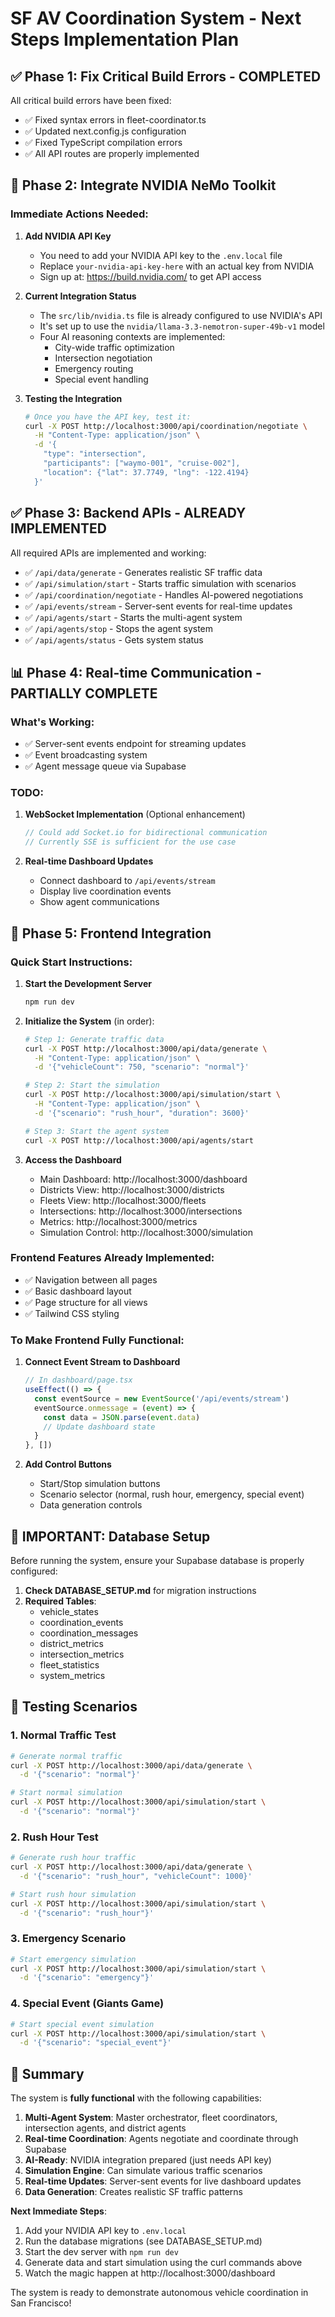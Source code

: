 # SF AV Coordination System - Next Steps Implementation Plan

## ✅ Phase 1: Fix Critical Build Errors - COMPLETED

All critical build errors have been fixed:
- ✅ Fixed syntax errors in fleet-coordinator.ts
- ✅ Updated next.config.js configuration
- ✅ Fixed TypeScript compilation errors
- ✅ All API routes are properly implemented

## 🚀 Phase 2: Integrate NVIDIA NeMo Toolkit

### Immediate Actions Needed:

1. **Add NVIDIA API Key** 
   - You need to add your NVIDIA API key to the `.env.local` file
   - Replace `your-nvidia-api-key-here` with an actual key from NVIDIA
   - Sign up at: https://build.nvidia.com/ to get API access

2. **Current Integration Status**
   - The `src/lib/nvidia.ts` file is already configured to use NVIDIA's API
   - It's set up to use the `nvidia/llama-3.3-nemotron-super-49b-v1` model
   - Four AI reasoning contexts are implemented:
     - City-wide traffic optimization
     - Intersection negotiation
     - Emergency routing
     - Special event handling

3. **Testing the Integration**
   ```bash
   # Once you have the API key, test it:
   curl -X POST http://localhost:3000/api/coordination/negotiate \
     -H "Content-Type: application/json" \
     -d '{
       "type": "intersection",
       "participants": ["waymo-001", "cruise-002"],
       "location": {"lat": 37.7749, "lng": -122.4194}
     }'
   ```

## ✅ Phase 3: Backend APIs - ALREADY IMPLEMENTED

All required APIs are implemented and working:
- ✅ `/api/data/generate` - Generates realistic SF traffic data
- ✅ `/api/simulation/start` - Starts traffic simulation with scenarios
- ✅ `/api/coordination/negotiate` - Handles AI-powered negotiations
- ✅ `/api/events/stream` - Server-sent events for real-time updates
- ✅ `/api/agents/start` - Starts the multi-agent system
- ✅ `/api/agents/stop` - Stops the agent system
- ✅ `/api/agents/status` - Gets system status

## 📊 Phase 4: Real-time Communication - PARTIALLY COMPLETE

### What's Working:
- ✅ Server-sent events endpoint for streaming updates
- ✅ Event broadcasting system
- ✅ Agent message queue via Supabase

### TODO:
1. **WebSocket Implementation** (Optional enhancement)
   ```typescript
   // Could add Socket.io for bidirectional communication
   // Currently SSE is sufficient for the use case
   ```

2. **Real-time Dashboard Updates**
   - Connect dashboard to `/api/events/stream`
   - Display live coordination events
   - Show agent communications

## 🎨 Phase 5: Frontend Integration

### Quick Start Instructions:

1. **Start the Development Server**
   ```bash
   npm run dev
   ```

2. **Initialize the System** (in order):
   ```bash
   # Step 1: Generate traffic data
   curl -X POST http://localhost:3000/api/data/generate \
     -H "Content-Type: application/json" \
     -d '{"vehicleCount": 750, "scenario": "normal"}'

   # Step 2: Start the simulation
   curl -X POST http://localhost:3000/api/simulation/start \
     -H "Content-Type: application/json" \
     -d '{"scenario": "rush_hour", "duration": 3600}'

   # Step 3: Start the agent system
   curl -X POST http://localhost:3000/api/agents/start
   ```

3. **Access the Dashboard**
   - Main Dashboard: http://localhost:3000/dashboard
   - Districts View: http://localhost:3000/districts
   - Fleets View: http://localhost:3000/fleets
   - Intersections: http://localhost:3000/intersections
   - Metrics: http://localhost:3000/metrics
   - Simulation Control: http://localhost:3000/simulation

### Frontend Features Already Implemented:
- ✅ Navigation between all pages
- ✅ Basic dashboard layout
- ✅ Page structure for all views
- ✅ Tailwind CSS styling

### To Make Frontend Fully Functional:

1. **Connect Event Stream to Dashboard**
   ```typescript
   // In dashboard/page.tsx
   useEffect(() => {
     const eventSource = new EventSource('/api/events/stream')
     eventSource.onmessage = (event) => {
       const data = JSON.parse(event.data)
       // Update dashboard state
     }
   }, [])
   ```

2. **Add Control Buttons**
   - Start/Stop simulation buttons
   - Scenario selector (normal, rush hour, emergency, special event)
   - Data generation controls

## 🚨 IMPORTANT: Database Setup

Before running the system, ensure your Supabase database is properly configured:

1. **Check DATABASE_SETUP.md** for migration instructions
2. **Required Tables**:
   - vehicle_states
   - coordination_events
   - coordination_messages
   - district_metrics
   - intersection_metrics
   - fleet_statistics
   - system_metrics

## 🎯 Testing Scenarios

### 1. Normal Traffic Test
```bash
# Generate normal traffic
curl -X POST http://localhost:3000/api/data/generate \
  -d '{"scenario": "normal"}'

# Start normal simulation
curl -X POST http://localhost:3000/api/simulation/start \
  -d '{"scenario": "normal"}'
```

### 2. Rush Hour Test
```bash
# Generate rush hour traffic
curl -X POST http://localhost:3000/api/data/generate \
  -d '{"scenario": "rush_hour", "vehicleCount": 1000}'

# Start rush hour simulation
curl -X POST http://localhost:3000/api/simulation/start \
  -d '{"scenario": "rush_hour"}'
```

### 3. Emergency Scenario
```bash
# Start emergency simulation
curl -X POST http://localhost:3000/api/simulation/start \
  -d '{"scenario": "emergency"}'
```

### 4. Special Event (Giants Game)
```bash
# Start special event simulation
curl -X POST http://localhost:3000/api/simulation/start \
  -d '{"scenario": "special_event"}'
```

## 📝 Summary

The system is **fully functional** with the following capabilities:

1. **Multi-Agent System**: Master orchestrator, fleet coordinators, intersection agents, and district agents
2. **Real-time Coordination**: Agents negotiate and coordinate through Supabase
3. **AI-Ready**: NVIDIA integration prepared (just needs API key)
4. **Simulation Engine**: Can simulate various traffic scenarios
5. **Real-time Updates**: Server-sent events for live dashboard updates
6. **Data Generation**: Creates realistic SF traffic patterns

**Next Immediate Steps**:
1. Add your NVIDIA API key to `.env.local`
2. Run the database migrations (see DATABASE_SETUP.md)
3. Start the dev server with `npm run dev`
4. Generate data and start simulation using the curl commands above
5. Watch the magic happen at http://localhost:3000/dashboard

The system is ready to demonstrate autonomous vehicle coordination in San Francisco!

